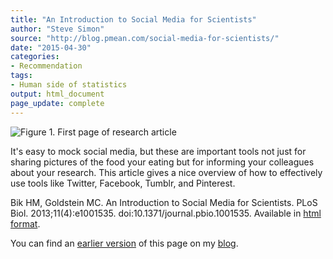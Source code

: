 ```yaml
---
title: "An Introduction to Social Media for Scientists"
author: "Steve Simon"
source: "http://blog.pmean.com/social-media-for-scientists/"
date: "2015-04-30"
categories:
- Recommendation
tags:
- Human side of statistics
output: html_document
page_update: complete
---
```


![Figure 1. First page of research article](http://www.pmean.com/new-images/15/social-media-for-scientists01.png)

<div class="notes">

It's easy to mock social media, but these are important tools not just for sharing pictures of the food your eating but for informing your colleagues about your research. This article gives a nice overview of how to effectively use tools like Twitter, Facebook, Tumblr, and Pinterest.

<!---More--->

Bik HM, Goldstein MC. An Introduction to Social Media for Scientists. PLoS Biol. 2013;11(4):e1001535. doi:10.1371/journal.pbio.1001535. Available in [html format][bik1].

You can find an [earlier version][sim1] of this page on my [blog][sim2].

[sim1]: http://blog.pmean.com/social-media-for-scientists/
[sim2]: http://blog.pmean.com

[bik1]: journals.plos.org/plosbiology/article?id=10.1371/journal.pbio.1001535

</div>
